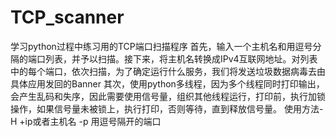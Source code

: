 # TCP_scanner
学习python过程中练习用的TCP端口扫描程序
首先，输入一个主机名和用逗号分隔的端口列表，并予以扫描。接下来，将主机名转换成IPv4互联网地址。对列表中的每个端口，依次扫描，为了确定运行什么服务，我们将发送垃圾数据病毒去由具体应用发回的Banner
其次，使用python多线程，因为多个线程同时打印输出，会产生乱码和失序，因此需要使用信号量，组织其他线程运行，打印前，执行加锁操作，如果信号量未被锁上，执行打印，否则等待，直到释放信号量。
使用方法-H +ip或者主机名 -p 用逗号隔开的端口
